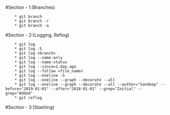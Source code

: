 #Section - 1:(Branches)
```
    * git branch
    * git branch -r
    * git branch -a
```
#Section - 2:(Logging, Reflog)
```
    * git log
    * git log -5
    * git log <branch>
    * git log --name-only
    * git log --name-status
    * git log --since=1.day.ago
    * git log --follow <file_name>
    * git log --oneline -5
    * git log --oneline --graph --decorate --all
    * git log --oneline --graph --decorate --all --author="Sandeep" --before="2019-01-01" --after="2018-01-01" --grep="Initial" --grep="Added"
    * git reflog
```
#Section - 3:(Stashing)
```
```
